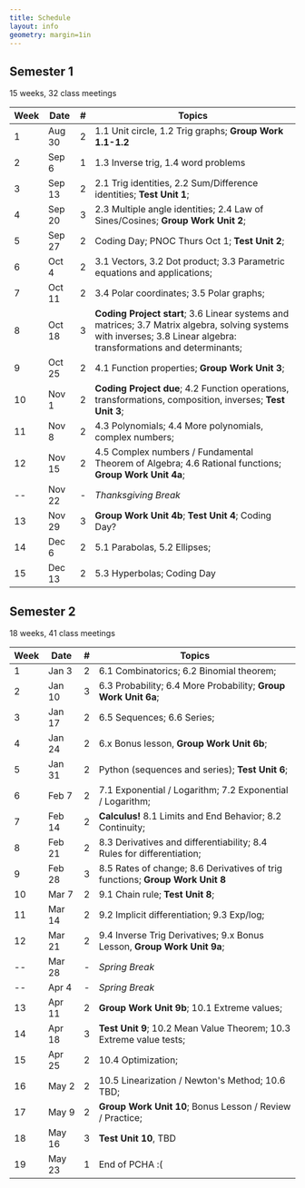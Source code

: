 ```yaml
---
title: Schedule
layout: info
geometry: margin=1in
---
```

## Semester 1 

15 weeks, 32 class meetings

|Week|Date  |#|Topics|
|----|------|-|------|
|1   |Aug 30|2|1.1 Unit circle, 1.2 Trig graphs; __Group Work 1.1-1.2__|
|2   |Sep 6 |1|1.3 Inverse trig, 1.4 word problems |
|3   |Sep 13|2|2.1 Trig identities, 2.2 Sum/Difference identities; __Test Unit 1__; |
|4   |Sep 20|3|2.3 Multiple angle identities; 2.4 Law of Sines/Cosines; __Group Work Unit 2__; |
|5   |Sep 27|2|Coding Day; PNOC Thurs Oct 1; __Test Unit 2__;|
|6   |Oct 4 |2|3.1 Vectors, 3.2 Dot product; 3.3 Parametric equations and applications; |
|7   |Oct 11|2|3.4 Polar coordinates; 3.5 Polar graphs; |
|8   |Oct 18|3|__Coding Project start__; 3.6 Linear systems and matrices; 3.7 Matrix algebra, solving systems with inverses; 3.8 Linear algebra: transformations and determinants;|
|9   |Oct 25|2|4.1 Function properties; __Group Work Unit 3__;|
|10  |Nov 1 |2|__Coding Project due__; 4.2 Function operations, transformations, composition, inverses; __Test Unit 3__;|
|11  |Nov 8 |2|4.3 Polynomials; 4.4 More polynomials, complex numbers;|
|12  |Nov 15|2|4.5 Complex numbers / Fundamental Theorem of Algebra; 4.6 Rational functions; __Group Work Unit 4a__; |
|--  |Nov 22|-|_Thanksgiving Break_|
|13  |Nov 29|3|__Group Work Unit 4b__; __Test Unit 4__; Coding Day? |
|14  |Dec 6 |2|5.1 Parabolas, 5.2 Ellipses; |
|15  |Dec 13|2|5.3 Hyperbolas; Coding Day |

## Semester 2

18 weeks, 41 class meetings

|Week|Date  |#|Topics|
|----|------|-|----------------------------------------|
|1   |Jan 3 |2|6.1 Combinatorics; 6.2 Binomial theorem;|
|2   |Jan 10|3|6.3 Probability; 6.4 More Probability; __Group Work Unit 6a__;|
|3   |Jan 17|2|6.5 Sequences; 6.6 Series; |
|4   |Jan 24|2|6.x Bonus lesson, __Group Work Unit 6b__;|
|5   |Jan 31|2|Python (sequences and series);  __Test Unit 6__; |
|6   |Feb 7 |2|7.1 Exponential / Logarithm; 7.2 Exponential / Logarithm; |
|7   |Feb 14|2|__Calculus!__ 8.1 Limits and End Behavior; 8.2 Continuity; |
|8   |Feb 21|2|8.3 Derivatives and differentiability; 8.4 Rules for differentiation; |
|9   |Feb 28|3|8.5 Rates of change; 8.6 Derivatives of trig functions; __Group Work Unit 8__ |
|10  |Mar 7 |2|9.1 Chain rule; __Test Unit 8__; |
|11  |Mar 14|2|9.2 Implicit differentiation; 9.3 Exp/log;  |
|12  |Mar 21|2|9.4 Inverse Trig Derivatives; 9.x Bonus Lesson, __Group Work Unit 9a__;|
|--  |Mar 28|-|_Spring Break_|
|--  |Apr 4 |-|_Spring Break_|
|13  |Apr 11|2|__Group Work Unit 9b__; 10.1 Extreme values;|
|14  |Apr 18|3|__Test Unit 9__; 10.2 Mean Value Theorem; 10.3 Extreme value tests; |
|15  |Apr 25|2|10.4 Optimization; |
|16  |May 2 |2|10.5 Linearization / Newton's Method; 10.6 TBD;
|17  |May 9 |2|__Group Work Unit 10__; Bonus Lesson / Review / Practice;|
|18  |May 16|3|__Test Unit 10__, TBD|
|19  |May 23|1|End of PCHA :( |

